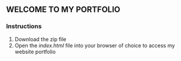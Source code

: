 ## WELCOME TO MY PORTFOLIO

### Instructions
1. Download the zip file
2. Open the *index.html* file into your browser of choice to access my website portfolio

